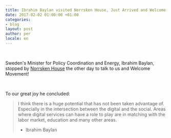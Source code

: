 ```yaml
---
title: Ibrahim Baylan visited Norrsken House, Just Arrived and Welcome!
date: 2017-02-02 01:00:00 +01:00
categories:
- blog
layout: post
author: per
locale: en
---
```


&zwnj;

Sweden's Minister for Policy Coordination and Energy, Ibrahim Baylan, stopped by [Norrsken House](https://www.norrskenfoundation.org/#norrskenhouse) the other day to talk to us and Welcome Movement!

&zwnj;&zwnj;&zwnj;&zwnj;&zwnj;&zwnj;&zwnj;&zwnj;&zwnj;&zwnj;&zwnj;&zwnj;&zwnj;&zwnj;&zwnj;&zwnj;&zwnj;&zwnj;&zwnj;&zwnj;&zwnj;&zwnj;&zwnj;&zwnj;&zwnj;&zwnj;&zwnj;&zwnj;&zwnj;&zwnj;&zwnj;

To our great joy he concluded:

> I think there is a huge potential that has not been taken advantage of. Especially in the intersection between the digital and the social. Areas where digital services can have a role to play are in matching with the labor market, education and many other areas.
>
> - Ibrahim Baylan



